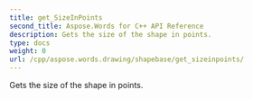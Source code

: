 ```yaml
---
title: get_SizeInPoints
second_title: Aspose.Words for C++ API Reference
description: Gets the size of the shape in points. 
type: docs
weight: 0
url: /cpp/aspose.words.drawing/shapebase/get_sizeinpoints/
---
```


Gets the size of the shape in points. 

